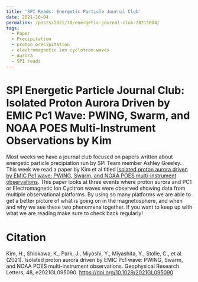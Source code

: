 ```yaml
---
title: 'SPI Reads: Energetic Particle Journal Club'
date: 2021-10-04
permalink: /posts/2021/10/energetic-journal-club-20211004/
tags:
  - Paper
  - Precipitation
  - proton precipitation
  - electromagnetic ion cyclotron waves
  - Aurora
  - SPI reads
---
```


SPI Energetic Particle Journal Club: Isolated Proton Aurora Driven by EMIC Pc1 Wave: PWING, Swarm, and NOAA POES Multi-Instrument Observations by Kim 
====
Most weeks we have a journal club focused on papers written about energetic particle precipiation run by SPI Team member Ashley Greeley. This week we read a paper by Kim et al titled [Isolated proton aurora driven by EMIC Pc1 wave: PWING, Swarm, and NOAA POES multi-instrument observations](https://doi.org/10.1029/2021GL095090). This paper looks at three events where proton aurora and PC1 or Electromagnetic Ion Cycltron waves were observed showing data from multiple observational platforms. By using so many platforms we are able to get a better picture of what is going on in the magnetosphere, and when and why we see these two phenomena together. If you want to keep up with what we are reading make sure to check back regularly! 


Citation
====
Kim, H., Shiokawa, K., Park, J., Miyoshi, Y., Miyashita, Y., Stolle, C., et al. (2021). Isolated proton aurora driven by EMIC Pc1 wave: PWING, Swarm, and NOAA POES multi-instrument observations. Geophysical Research Letters, 48, e2021GL095090. https://doi.org/10.1029/2021GL095090
